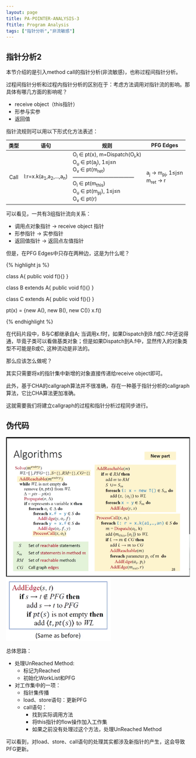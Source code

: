 ```yaml
---
layout: page
title: PA-POINTER-ANALYSIS-3
ftitle: Program Analysis
tags: ["指针分析","非流敏感"]
---
```


## 指针分析2
本节介绍的是引入method call的指针分析(非流敏感)，也称过程间指针分析。

过程间指针分析和过程内指针分析的区别在于：考虑方法调用对指针流的影响。那具体有哪几方面的影响呢？

+ receive object（this指针）
+ 形参与实参
+ 返回值

指针流规则可以用以下形式化方法表述：

|类型|语句|规则|PFG Edges|
|:----:|-----|------|-----|
|Call|l:r=x.k(a<sub>1</sub>,a<sub>2</sub>,...,a<sub>n</sub>)|O<sub>i</sub>&nbsp;∈&nbsp;pt(x),&nbsp;m=Dispatch(O<sub>i</sub>,k)<br>O<sub>u</sub>&nbsp;∈&nbsp;pt(a<sub>j</sub>),&nbsp;1≤j≤n<br>O<sub>v</sub>&nbsp;∈&nbsp;pt(m<sub>ret</sub>)<br> ————————————<br>O<sub>i</sub>&nbsp;∈&nbsp;pt(m<sub>this</sub>)<br>O<sub>u</sub>&nbsp;∈&nbsp;pt(m<sub>pj</sub>),&nbsp;1≤j≤n<br>O<sub>v</sub>&nbsp;∈&nbsp;pt(r)|a<sub>j</sub>&nbsp;→&nbsp;m<sub>pj</sub>,&nbsp;1≤j≤n<br>m<sub>ret</sub>&nbsp;→&nbsp;r|

可以看见，一共有3组指针流向关系：
+ 调用点对象指针 → receive object 指针
+ 形参指针 → 实参指针
+ 返回值指针 → 返回点左值指针

但是，在PFG Edges中只存在两种边，这是为什么呢？

{% highlight js %}

class A{
  public void f(){}
}

class B extends A{
  public void f(){}
}

class C extends A{
  public void f(){}
}

pt(x) = {new A(), new B(), new C()}
x.f()

{% endhighlight %}

在代码片段中，B与C都继承自A; 当调用x.f时，如果Dispatch到B.f或C.f中还说得通，毕竟子类可以看做基类对象；但是如果Dispatch到A.f中，显然传入的对象类型不可能是B或C, 这种流动是非法的。

那么应该怎么做呢？

其实只需要将x的指针集中新增的对象直接传递给receive object即可。

此外，基于CHA的callgraph算法并不很准确，存在一种基于指针分析的callgraph算法，它比CHA算法更加准确。

这就需要我们将建立callgraph的过程和指针分析过程同步进行。

## 伪代码
![](/public/pic/program_analysis/8.png)
![](/public/pic/program_analysis/9.png)

总体思路：
+ 处理UnReached Method:
  + 标记为Reached
  + 初始化WorkList和PFG
+ 对工作集中的一项：
  + 指针集传播
  + load、store语句：更新PFG
  + call语句：
    + 找到实际调用方法
    + 将this指针的flow操作加入工作集
    + 如果之前没有处理过这个方法，处理UnReached Method

可以看到，对load、store、call语句的处理其实都涉及新指针的产生，这会导致PFG更新。
